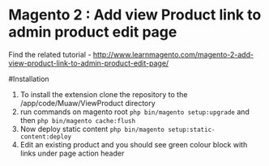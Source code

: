 # Magento 2 : Add view Product link to admin product edit page

Find the related tutorial - http://www.learnmagento.com/magento-2-add-view-product-link-to-admin-product-edit-page/

#Installation
1. To install the extension clone the repository to the <magento-root>/app/code/Muaw/ViewProduct directory
2. run commands on magento root `php bin/magento setup:upgrade` and then `php bin/magento cache:flush`
3. Now deploy static content `php bin/magento setup:static-content:deploy`
4. Edit an existing product and you should see green colour block with links under page action header
